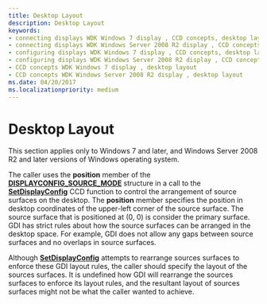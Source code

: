 ```yaml
---
title: Desktop Layout
description: Desktop Layout
keywords:
- connecting displays WDK Windows 7 display , CCD concepts, desktop layout
- connecting displays WDK Windows Server 2008 R2 display , CCD concepts, desktop layout
- configuring displays WDK Windows 7 display , CCD concepts, desktop layout
- configuring displays WDK Windows Server 2008 R2 display , CCD concepts, desktop layout
- CCD concepts WDK Windows 7 display , desktop layout
- CCD concepts WDK Windows Server 2008 R2 display , desktop layout
ms.date: 04/20/2017
ms.localizationpriority: medium
---
```


# Desktop Layout


This section applies only to Windows 7 and later, and Windows Server 2008 R2 and later versions of Windows operating system.

The caller uses the **position** member of the [**DISPLAYCONFIG\_SOURCE\_MODE**](/windows/win32/api/wingdi/ns-wingdi-displayconfig_source_mode) structure in a call to the [**SetDisplayConfig**](/windows/win32/api/winuser/nf-winuser-setdisplayconfig) CCD function to control the arrangement of source surfaces on the desktop. The **position** member specifies the position in desktop coordinates of the upper-left corner of the source surface. The source surface that is positioned at (0, 0) is consider the primary surface. GDI has strict rules about how the source surfaces can be arranged in the desktop space. For example, GDI does not allow any gaps between source surfaces and no overlaps in source surfaces.

Although [**SetDisplayConfig**](/windows/win32/api/winuser/nf-winuser-setdisplayconfig) attempts to rearrange sources surfaces to enforce these GDI layout rules, the caller should specify the layout of the sources surfaces. It is undefined how GDI will rearrange the sources surfaces to enforce its layout rules, and the resultant layout of sources surfaces might not be what the caller wanted to achieve.

 

